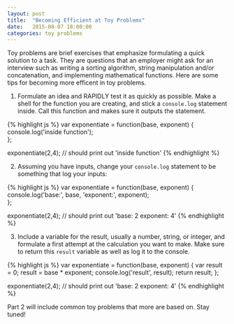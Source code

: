 ```yaml
---
layout: post
title:  "Becoming Efficient at Toy Problems"
date:   2015-08-07 18:00:00
categories: toy problems
---
```

Toy problems are brief exercises that emphasize formulating a quick solution to a task. They are questions 
that an employer might ask for an interview such as writing a sorting algorithm, string manipulation and/or
concatenation, and implementing mathematical functions. Here are some tips for becoming more efficent
in toy problems.

1) Formulate an idea and RAPIDLY test it as quickly as possible. Make a shell for the function you are 
creating, and stick a `console.log` statement inside. Call this function and makes sure it outputs the
statement.

{% highlight js %}
var exponentiate = function(base, exponent) {
  console.log('inside function');  
};

exponentiate(2,4); // should print out 'inside function'
{% endhighlight %}

2) Assuming you have inputs, change your `console.log` statement to be something that log your inputs:


{% highlight js %}
var exponentiate = function(base, exponent) {
  console.log('base:', base, 'exponent:', exponent);  
};

exponentiate(2,4); // should print out 'base: 2 exponent: 4'
{% endhighlight %}

3) Include a variable for the result, usually a number, string, or integer, and formulate a first attempt at the calculation you want to make. Make sure to return this `result` variable as well as log it to the console.

{% highlight js %}
var exponentiate = function(base, exponent) {
  var result = 0;
  result = base * exponent;
  console.log('result', result);
  return result;
};

exponentiate(2,4); // should print out 'base: 2 exponent: 4'
{% endhighlight %}

Part 2 will include common toy problems that more are based on. Stay tuned!



[jekyll]:      http://jekyllrb.com
[jekyll-gh]:   https://github.com/jekyll/jekyll
[jekyll-help]: https://github.com/jekyll/jekyll-help